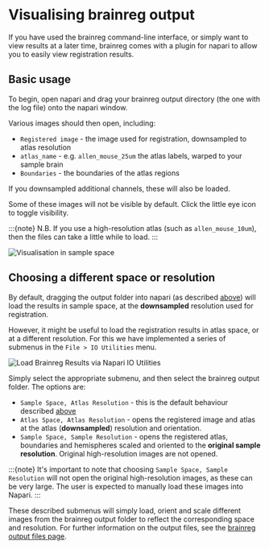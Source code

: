 # Visualising brainreg output
If you have used the brainreg command-line interface, or simply want to view results at a later time, 
brainreg comes with a plugin for napari to allow you to easily view registration results.

## Basic usage
To begin, open napari and drag your brainreg output directory (the one with the log file) onto the napari window.

Various images should then open, including:

* `Registered image` - the image used for registration, downsampled to atlas resolution
* `atlas_name` - e.g. `allen_mouse_25um` the atlas labels, warped to your sample brain
* `Boundaries` - the boundaries of the atlas regions

If you downsampled additional channels, these will also be loaded.

Some of these images will not be visible by default. Click the little eye icon to toggle visibility.

:::{note}
N.B. If you use a high-resolution atlas (such as `allen_mouse_10um`), then the files can take a little while to load.
:::

![Visualisation in sample space](/documentation/brainreg/images/sample_space.gif)

## Choosing a different space or resolution
By default, dragging the output folder into napari (as described [above](#basic-usage)) will load the results in sample space, at the **downsampled** resolution used for registration. 

However, it might be useful to load the registration results in atlas space, or at a different resolution. For this we have implemented a series of submenus in the `File > IO Utilities` menu.

![Load Brainreg Results via Napari IO Utilities](/documentation/brainreg/images/load_brainreg_result_napari.png)

Simply select the appropriate submenu, and then select the brainreg output folder. The options are:

* `Sample Space, Atlas Resolution` - this is the default behaviour described [above](#basic-usage)
* `Atlas Space, Atlas Resolution` - opens the registered image and atlas at the atlas (**downsampled**) resolution and orientation.
* `Sample Space, Sample Resolution` - opens the registered atlas, boundaries and hemispheres scaled and oriented to the **original sample resolution**. Original high-resolution images are not opened.

:::{note}
It's important to note that choosing `Sample Space, Sample Resolution` will not open the original high-resolution images, as these can be very large. The user is expected to manually load these images into Napari.
:::

These described submenus will simply load, orient and scale different images from the brainreg output folder to reflect the corresponding space and resolution. For further information on the output files, see the [brainreg output files page](/documentation/brainreg/user-guide/output-files.md).